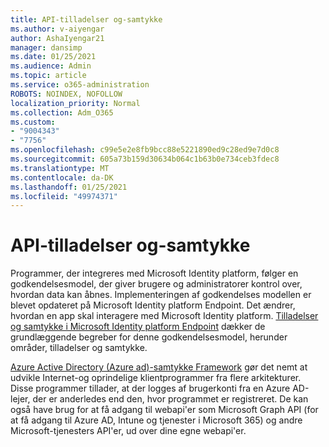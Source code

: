 ```yaml
---
title: API-tilladelser og-samtykke
ms.author: v-aiyengar
author: AshaIyengar21
manager: dansimp
ms.date: 01/25/2021
ms.audience: Admin
ms.topic: article
ms.service: o365-administration
ROBOTS: NOINDEX, NOFOLLOW
localization_priority: Normal
ms.collection: Adm_O365
ms.custom:
- "9004343"
- "7756"
ms.openlocfilehash: c99e5e2e8fb9bcc88e5221890ed9c28ed9e7d0c8
ms.sourcegitcommit: 605a73b159d30634b064c1b63b0e734ceb3fdec8
ms.translationtype: MT
ms.contentlocale: da-DK
ms.lasthandoff: 01/25/2021
ms.locfileid: "49974371"
---
```

# <a name="api-permissions-and-consent"></a>API-tilladelser og-samtykke

Programmer, der integreres med Microsoft Identity platform, følger en godkendelsesmodel, der giver brugere og administratorer kontrol over, hvordan data kan åbnes. Implementeringen af godkendelses modellen er blevet opdateret på Microsoft Identity platform Endpoint. Det ændrer, hvordan en app skal interagere med Microsoft Identity platform. [Tilladelser og samtykke i Microsoft Identity platform Endpoint](https://docs.microsoft.com/azure/active-directory/develop/v2-permissions-and-consent) dækker de grundlæggende begreber for denne godkendelsesmodel, herunder områder, tilladelser og samtykke.

[Azure Active Directory (Azure ad)-samtykke Framework](https://docs.microsoft.com/azure/active-directory/develop/consent-framework) gør det nemt at udvikle Internet-og oprindelige klientprogrammer fra flere arkitekturer. Disse programmer tillader, at der logges af brugerkonti fra en Azure AD-lejer, der er anderledes end den, hvor programmet er registreret. De kan også have brug for at få adgang til webapi'er som Microsoft Graph API (for at få adgang til Azure AD, Intune og tjenester i Microsoft 365) og andre Microsoft-tjenesters API'er, ud over dine egne webapi'er.

